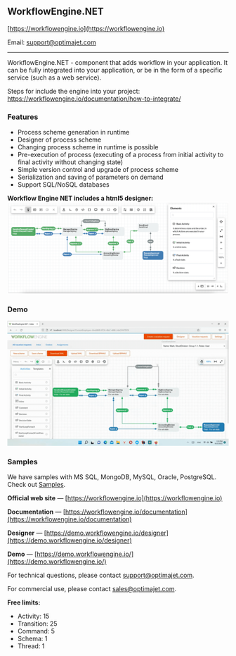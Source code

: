 ## WorkflowEngine.NET

[https://workflowengine.io](https://workflowengine.io)

Email: [support@optimajet.com](mailto:support@optimajet.com)

---

WorkflowEngine.NET - component that adds workflow in your application. It can be fully integrated into your application, or be in the form
of a specific service (such as a web service).

Steps for include the engine into your project: https://workflowengine.io/documentation/how-to-integrate/

### Features

- Process scheme generation in runtime
- Designer of process scheme
- Changing process scheme in runtime is possible
- Pre-execution of process (executing of a process from initial activity to final activity without changing state)
- Simple version control and upgrade of process scheme
- Serialization and saving of parameters on demand
- Support SQL/NoSQL databases

**Workflow Engine NET includes a html5 designer:**
[![Workflow scheme in Designer](./images/scheme.png "Workflow scheme")](https://demo.workflowengine.io/designer)

### Demo

[![Demo](./images/demo.gif "Workflow Engine Demo")](https://www.youtube.com/watch?v=yf6-JY7r7sQ)

### Samples

We have samples with MS SQL, MongoDB, MySQL, Oracle, PostgreSQL. Check out [Samples](Samples).

**Official web site** &mdash; [https://workflowengine.io](https://workflowengine.io)

**Documentation** &mdash; [https://workflowengine.io/documentation](https://workflowengine.io/documentation)

**Designer** &mdash; [https://demo.workflowengine.io/designer](https://demo.workflowengine.io/designer)

**Demo** &mdash; [https://demo.workflowengine.io/](https://demo.workflowengine.io/)

For technical questions, please contact [support@optimajet.com](mailto:support@optimajet.com).

For commercial use, please contact [sales@optimajet.com](mailto:sales@optimajet.com).

**Free limits:**

- Activity: 15
- Transition: 25
- Command: 5
- Schema: 1
- Thread: 1
